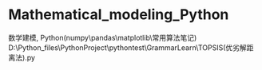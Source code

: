 # Mathematical_modeling_Python
数学建模, Python(numpy\pandas\matplotlib\常用算法笔记)
D:\Python_files\PythonProject\pythontest\GrammarLearn\TOPSIS(优劣解距离法).py